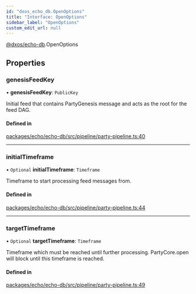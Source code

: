 ```yaml
---
id: "dxos_echo_db.OpenOptions"
title: "Interface: OpenOptions"
sidebar_label: "OpenOptions"
custom_edit_url: null
---
```


[@dxos/echo-db](../modules/dxos_echo_db.md).OpenOptions

## Properties

### genesisFeedKey

• **genesisFeedKey**: `PublicKey`

Initial feed that contains PartyGenesis message and acts as the root for the feed DAG.

#### Defined in

[packages/echo/echo-db/src/pipeline/party-pipeline.ts:40](https://github.com/dxos/protocols/blob/c793f0fed/packages/echo/echo-db/src/pipeline/party-pipeline.ts#L40)

___

### initialTimeframe

• `Optional` **initialTimeframe**: `Timeframe`

Timeframe to start processing feed messages from.

#### Defined in

[packages/echo/echo-db/src/pipeline/party-pipeline.ts:44](https://github.com/dxos/protocols/blob/c793f0fed/packages/echo/echo-db/src/pipeline/party-pipeline.ts#L44)

___

### targetTimeframe

• `Optional` **targetTimeframe**: `Timeframe`

Timeframe which must be reached until further processing.
PartyCore.open will block until this timeframe is reached.

#### Defined in

[packages/echo/echo-db/src/pipeline/party-pipeline.ts:49](https://github.com/dxos/protocols/blob/c793f0fed/packages/echo/echo-db/src/pipeline/party-pipeline.ts#L49)
